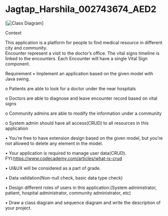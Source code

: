 # Jagtap_Harshila_002743674_AED2

[![Class Diagram](https://github.com/harshilaNEU/Jagtap_Harshila_002743674_AED2/blob/main/Diagrams/ClassDiagram.jpeg)]


Context 
 
This application is a platform for people to find medical resource in different city and 
community.  
Encounter represent a visit to the doctor’s office. The vital signs timeline is linked to the 
encounters. Each Encounter will have a single Vital Sign component. 
 
Requirement 
• Implement an application based on the given model with Java swing.  

o Patients are able to look for a doctor under the near hospitals

o Doctors are able to diagnose and leave encounter record based on vital signs 

o Community admins are able to modify the information under a community 

o System admin should have all access(CRUD) to all resources in this application 

• You’re free to have extension design based on the given model, but you’re not allowed to delete any element in the model. 

• Your application is required to manage user data(CRUD). 
FYI:https://www.codecademy.com/articles/what-is-crud 

• UI&UX will be considered as a part of grade. 

• Data validation(Non-null check, basic data type check) 

• Design different roles of users in this application:(System administrator, patient, 
hospital administrator, community administrator, etc)  

• Draw a class diagram and sequence diagram and write the description of your project. 

